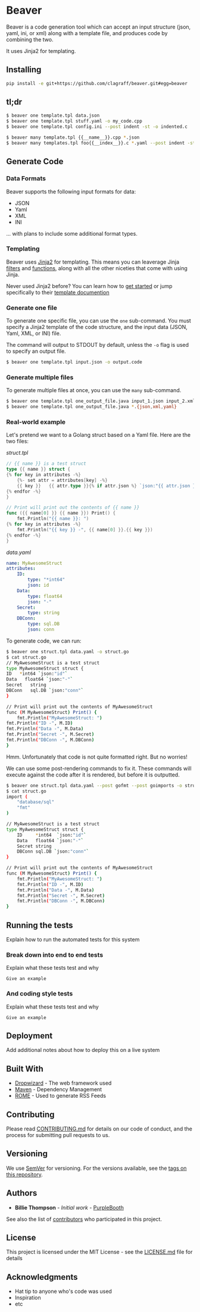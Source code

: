 # Beaver 

Beaver is a code generation tool which can accept an input structure
(json, yaml, ini, or xml) along with a template file, and produces code
by combining the two.

It uses Jinja2 for templating.


## Installing 

```bash
pip install -e git+https://github.com/clagraff/beaver.git#egg=beaver
```

## tl;dr

```bash
$ beaver one template.tpl data.json                                     # generate code and print to STDOUT
$ beaver one template.tpl stuff.yaml -o my_code.cpp                     # generate code and write to file
$ beaver one template.tpl config.ini --post indent -st -o indented.c    # generate code, indent the code, write to file

$ beaver many template.tpl {{__name__}}.cpp *.json                      # generate code from JSON files, write to .cpp files
$ beaver many templates.tpl foo{{__index__}}.c *.yaml --post indent -st # generate code from yaml files, write to .cpp files after indenting.
```

## Generate Code
### Data Formats
Beaver supports the following input formats for data:

* JSON
* Yaml
* XML
* INI

... with plans to include some additional format types.

### Templating
Beaver uses [Jinja2](http://jinja.pocoo.org/docs) for templating. This means you
can leaverage Jinja [filters](http://jinja.pocoo.org/docs/2.9/templates/#list-of-builtin-filters)
and [functions](http://jinja.pocoo.org/docs/2.9/templates/#list-of-global-functions), 
along with all the other niceties that come with using Jinja.

Never used Jinja2 before? You can learn how to [get started](http://jinja.pocoo.org/docs/2.9/intro/) or jump specifically
to their [template documention](http://jinja.pocoo.org/docs/2.9/templates/)


### Generate one file
To generate one specific file, you can use the `one` sub-command. You must specify
a Jinja2 template of the code structure, and the input data (JSON, Yaml, XML, 
or INI) file.

The command will output to STDOUT by default, unless the `-o` flag is used to
specify an output file.

```bash
$ beaver one template.tpl input.json -o output.code
```

### Generate multiple files
To generate multiple files at once, you can use the `many` sub-command.

```bash
$ beaver one template.tpl one_output_file.java input_1.json input_2.xml input_3.yaml
$ beaver one template.tpl one_output_file.java *.{json,xml,yaml} 
```

### Real-world example

Let's pretend we want to a Golang struct based on a Yaml file. Here are the two
files:

*struct.tpl*
```go
// {{ name }} is a test struct
type {{ name }} struct {
{% for key in attributes -%}
    {%- set attr = attributes[key] -%}
    {{ key }}   {{ attr.type }}{% if attr.json %} `json:"{{ attr.json }}"`{% endif %}
{% endfor -%}
}

// Print will print out the contents of {{ name }}
func ({{ name[0] }} {{ name }}) Print() {
    fmt.Println("{{ name }}: ")
{% for key in attributes -%}
    fmt.Println("{{ key }} -", {{ name[0] }}.{{ key }})
{% endfor -%}
}
```

*data.yaml*
```yaml
name: MyAwesomeStruct
attributes:
    ID:
        type: "*int64"
        json: id
    Data:
        type: float64
        json: "-"
    Secret:
        type: string
    DBConn:
        type: sql.DB
        json: conn
```

To generate code, we can run:

```bash
$ beaver one struct.tpl data.yaml -o struct.go
$ cat struct.go
// MyAwesomeStruct is a test struct
type MyAwesomeStruct struct {
ID   *int64 `json:"id"`
Data   float64 `json:"-"`
Secret   string
DBConn   sql.DB `json:"conn"`
}

// Print will print out the contents of MyAwesomeStruct
func (M MyAwesomeStruct) Print() {
    fmt.Println("MyAwesomeStruct: ")
fmt.Println("ID -", M.ID)
fmt.Println("Data -", M.Data)
fmt.Println("Secret -", M.Secret)
fmt.Println("DBConn -", M.DBConn)
}
```

Hmm. Unfortunately that code is not quite formatted right. But no worries!

We can use some post-rendering commands to fix it. These commands will execute against
the code after it is rendered, but before it is outputted.

```bash
$ beaver one struct.tpl data.yaml --post gofmt --post goimports -o struct.go
$ cat struct.go
import (
	"database/sql"
	"fmt"
)

// MyAwesomeStruct is a test struct
type MyAwesomeStruct struct {
	ID     *int64  `json:"id"`
	Data   float64 `json:"-"`
	Secret string
	DBConn sql.DB `json:"conn"`
}

// Print will print out the contents of MyAwesomeStruct
func (M MyAwesomeStruct) Print() {
	fmt.Println("MyAwesomeStruct: ")
	fmt.Println("ID -", M.ID)
	fmt.Println("Data -", M.Data)
	fmt.Println("Secret -", M.Secret)
	fmt.Println("DBConn -", M.DBConn)
}
```

## Running the tests

Explain how to run the automated tests for this system

### Break down into end to end tests

Explain what these tests test and why

```
Give an example
```

### And coding style tests

Explain what these tests test and why

```
Give an example
```

## Deployment

Add additional notes about how to deploy this on a live system

## Built With

* [Dropwizard](http://www.dropwizard.io/1.0.2/docs/) - The web framework used
* [Maven](https://maven.apache.org/) - Dependency Management
* [ROME](https://rometools.github.io/rome/) - Used to generate RSS Feeds

## Contributing

Please read [CONTRIBUTING.md](https://gist.github.com/PurpleBooth/b24679402957c63ec426) for details on our code of conduct, and the process for submitting pull requests to us.

## Versioning

We use [SemVer](http://semver.org/) for versioning. For the versions available, see the [tags on this repository](https://github.com/your/project/tags). 

## Authors

* **Billie Thompson** - *Initial work* - [PurpleBooth](https://github.com/PurpleBooth)

See also the list of [contributors](https://github.com/your/project/contributors) who participated in this project.

## License

This project is licensed under the MIT License - see the [LICENSE.md](LICENSE.md) file for details

## Acknowledgments

* Hat tip to anyone who's code was used
* Inspiration
* etc


